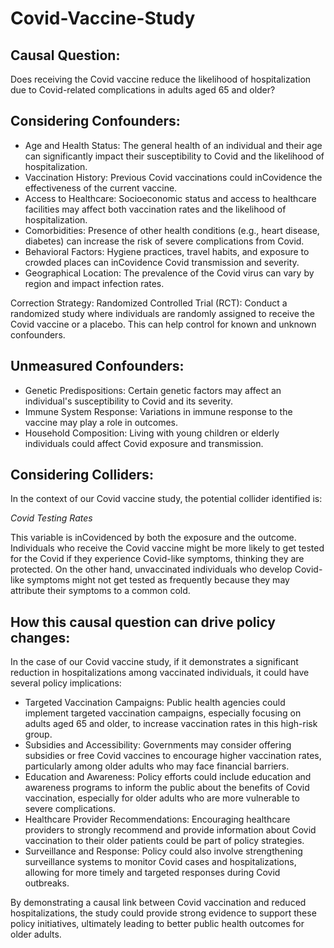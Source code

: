 # Covid-Vaccine-Study

## Causal Question:
Does receiving the Covid vaccine reduce the likelihood of hospitalization due to Covid-related complications in adults aged 65 and older?

## Considering Confounders:
- Age and Health Status: The general health of an individual and their age can significantly impact their susceptibility to Covid and the likelihood of hospitalization.
- Vaccination History: Previous Covid vaccinations could inCovidence the effectiveness of the current vaccine.
- Access to Healthcare: Socioeconomic status and access to healthcare facilities may affect both vaccination rates and the likelihood of hospitalization.
- Comorbidities: Presence of other health conditions (e.g., heart disease, diabetes) can increase the risk of severe complications from Covid.
- Behavioral Factors: Hygiene practices, travel habits, and exposure to crowded places can inCovidence Covid transmission and severity.
- Geographical Location: The prevalence of the Covid virus can vary by region and impact infection rates.

Correction Strategy:
Randomized Controlled Trial (RCT): Conduct a randomized study where individuals are randomly assigned to receive the Covid vaccine or a placebo. This can help control for known and unknown confounders.

## Unmeasured Confounders:
- Genetic Predispositions: Certain genetic factors may affect an individual's susceptibility to Covid and its severity.
- Immune System Response: Variations in immune response to the vaccine may play a role in outcomes.
- Household Composition: Living with young children or elderly individuals could affect Covid exposure and transmission.

## Considering Colliders:

In the context of our Covid vaccine study, the potential collider identified is:

*Covid Testing Rates*

This variable is inCovidenced by both the exposure and the outcome. Individuals who receive the Covid vaccine might be more likely to get tested for the Covid if they experience Covid-like symptoms, thinking they are protected. On the other hand, unvaccinated individuals who develop Covid-like symptoms might not get tested as frequently because they may attribute their symptoms to a common cold.

## How this causal question can drive policy changes:

In the case of our Covid vaccine study, if it demonstrates a significant reduction in hospitalizations among vaccinated individuals, it could have several policy implications:

- Targeted Vaccination Campaigns: Public health agencies could implement targeted vaccination campaigns, especially focusing on adults aged 65 and older, to increase vaccination rates in this high-risk group.
- Subsidies and Accessibility: Governments may consider offering subsidies or free Covid vaccines to encourage higher vaccination rates, particularly among older adults who may face financial barriers.
- Education and Awareness: Policy efforts could include education and awareness programs to inform the public about the benefits of Covid vaccination, especially for older adults who are more vulnerable to severe complications.
- Healthcare Provider Recommendations: Encouraging healthcare providers to strongly recommend and provide information about Covid vaccination to their older patients could be part of policy strategies.
- Surveillance and Response: Policy could also involve strengthening surveillance systems to monitor Covid cases and hospitalizations, allowing for more timely and targeted responses during Covid outbreaks.

By demonstrating a causal link between Covid vaccination and reduced hospitalizations, the study could provide strong evidence to support these policy initiatives, ultimately leading to better public health outcomes for older adults.
